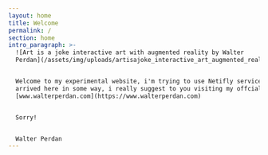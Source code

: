 ```yaml
---
layout: home
title: Welcome
permalink: /
section: home
intro_paragraph: >-
  ![Art is a joke interactive art with augmented reality by Walter
  Perdan](/assets/img/uploads/artisajoke_interactive_art_augmented_reality_walter_perdan.jpg)


  Welcome to my experimental website, i'm trying to use Netifly services. If you
  arrived here in some way, i really suggest to you visiting my offcial website
  [www.walterperdan.com](https://www.walterperdan.com)


  Sorry!


  Walter Perdan
---
```

